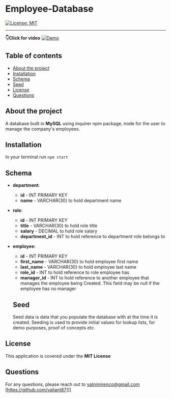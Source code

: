 # Employee-Database 


[![License: MIT](https://img.shields.io/badge/License-MIT-yellow.svg)](https://opensource.org/licenses/MIT)

---
**👇Click for video**
[![Demo](https://img.youtube.com/vi/408mvE4vbhM/0.jpg)](https://youtu.be/408mvE4vbhM)

## Table of contents

- [About the project](#About-the-project)
- [Installation](#Installation)
- [Schema](#Schema)
- [Seed](#Seed)
- [License](#License)
- [Questions](#Questions)

## About the project

 A database built in **MySQL** using inquirer npm package, node for the user to manage the company's employees.

## Installation
In your terminal run 
`npm start`


## Schema

* **department**:

  * **id** - INT PRIMARY KEY
  * **name** - VARCHAR(30) to hold department name

* **role**:

  * **id** - INT PRIMARY KEY
  * **title** -  VARCHAR(30) to hold role title
  * **salary** -  DECIMAL to hold role salary
  * **department_id** -  INT to hold reference to department role belongs to

* **employee**:

  * **id** - INT PRIMARY KEY
  * **first_name** - VARCHAR(30) to hold employee first name
  * **last_name** - VARCHAR(30) to hold employee last name
  * **role_id** - INT to hold reference to role employee has
  * **manager_id** - INT to hold reference to another employee that manages the employee being Created. This field may be null if the employee has no manager

  ## Seed

  Seed data is data that you populate the database with at the time it is created. Seeding is used to provide initial values for lookup lists, for demo purposes, proof of concepts etc.

## License 

This application is covered under the **MIT License**

## Questions

For any questions, please reach out to [valnimirenco@gmail.com]()
[https://github.com/valiant87]()